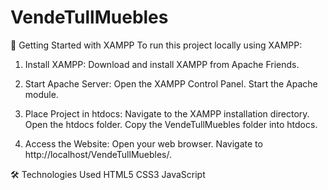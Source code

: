 # VendeTullMuebles

🚀 Getting Started with XAMPP
To run this project locally using XAMPP:
1. Install XAMPP: Download and install XAMPP from Apache Friends.
   
3. Start Apache Server:
  Open the XAMPP Control Panel.
  Start the Apache module.

4. Place Project in htdocs:
  Navigate to the XAMPP installation directory.
  Open the htdocs folder.
  Copy the VendeTullMuebles folder into htdocs.

5. Access the Website:
  Open your web browser.
  Navigate to http://localhost/VendeTullMuebles/.

🛠️ Technologies Used
HTML5
CSS3
JavaScript
